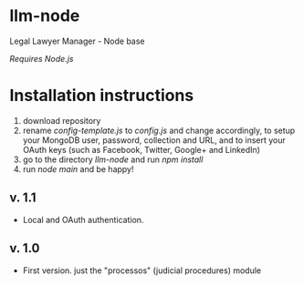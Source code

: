 # llm-node
Legal Lawyer Manager - Node base

_Requires Node.js_

# Installation instructions
1. download repository
2. rename _config-template.js_ to _config.js_ and change accordingly, to setup your MongoDB user, password, collection and URL, and to insert your OAuth keys (such as Facebook, Twitter, Google+ and LinkedIn)
3. go to the directory _llm-node_ and run _npm install_
4. run _node main_ and be happy!

## v. 1.1
- Local and OAuth authentication.

## v. 1.0
- First version. just the "processos" (judicial procedures) module
